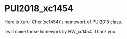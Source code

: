 # PUI2018_xc1454
Here is Xurui Chen(xc1454)'s homework of PUI2018 class.

I will name those homework by HW<NUMBER>_xc1454. Thank you.
